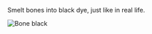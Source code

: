 Smelt bones into black dye, just like in real life.

![Bone black](https://github.com/VanillaChai/chocolate-tweaks/blob/main/Bone%20Black/Bone%20black.png)
